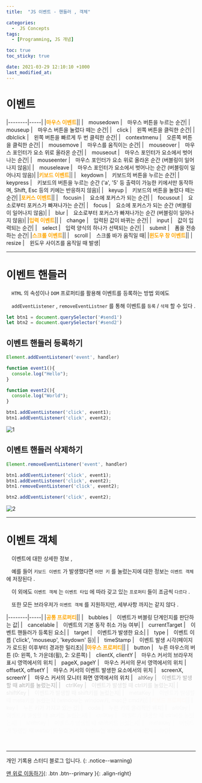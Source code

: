 ```yaml
---
title:  "JS 이벤트 - 핸들러 , 객체" 

categories:
  -  JS Concepts
tags:
  - [Programming, JS 개념]

toc: true
toc_sticky: true

date: 2021-03-29 12:10:10 +1000
last_modified_at: 
---
```


# 이벤트

|--------|-----|
|<b style="color:orange">마우스 이벤트</b>||
|　mousedown		|　마우스 버튼을 누르는 순간|
|　mouseup			|　마우스 버튼을 눌렀다 떼는 순간|
|　click			|　왼쪽 버튼을 클릭한 순간|
|　dblclick			|　왼쪽 버튼을 빠르게 두 번 클릭한 순간|
|　contextmenu		|　오른쪽 버튼을 클릭한 순간|
|　mousemove		|　마우스를 움직이는 순간|
|　mouseover		|　마우스 포인터가 요소 위로 올라온 순간|
|　mouseout			|　마우스 포인터가 요소에서 벗어나는 순간|
|　mouseenter		|　마우스 포인터가 요소 위로 올라온 순간 (버블링이 일어나지 않음)|
|　mouseleave		|　마우스 포인터가 요소에서 벗어나는 순간 (버블링이 일어나지 않음)|
|<b style="color:orange">키보드 이벤트</b>||
|　keydown			|　키보드의 버튼을 누르는 순간|
|　keypress			|　키보드의 버튼을 누르는 순간 ('a', '5' 등 출력이 가능한 키에서만 동작하며, Shift, Esc 등의 키에는 반응하지 않음)|
|　keyup			|　키보드의 버튼을 눌렀다 떼는 순간|
|<b style="color:orange">포커스 이벤트</b>||
|　focusin			|　요소에 포커스가 되는 순간|
|　focusout			|　요소로부터 포커스가 빠져나가는 순간|
|　focus			|　요소에 포커스가 되는 순간 (버블링이 일어나지 않음)|
|　blur				|　요소로부터 포커스가 빠져나가는 순간 (버블링이 일어나지 않음)|
|<b style="color:orange">입력 이벤트</b>||
|　change			|　입력된 값이 바뀌는 순간|
|　input			|　값이 입력되는 순간|
|　select			|　입력 양식의 하나가 선택되는 순간|
|　submit			|　폼을 전송하는 순간|
|<b style="color:orange">스크롤 이벤트</b>||
|　scroll			|　스크롤 바가 움직일 때|
|<b style="color:orange">윈도우 창 이벤트</b>||
|　resize			|　윈도우 사이즈를 움직일 때 발생|

***

# 이벤트 핸들러

　`HTML` 의 속성이나 `DOM` 프로퍼티를 활용해 이벤트를 등록하는 방법 외에도

　`addEventListener` , `removeEventListner` 를 통해 이벤트를 `등록` / `삭제` 할 수 있다 .
```js
let btn1 = document.querySelector('#send1')
let btn2 = document.querySelector('#send2')
```

## 이벤트 핸들러 등록하기

```js
Element.addEventListener('event', handler)
```
```js
function event1(){
  console.log("Hello");
}

function event2(){
  console.log("World");
}

btn1.addEventListener('click', event1);
btn1.addEventListener('click', event2);
```
![1](https://user-images.githubusercontent.com/50429028/112787582-cc78e780-9093-11eb-9126-146c783bc634.gif)

## 이벤트 핸들러 삭제하기

```js
Element.removeEventListener('event', handler)
```
```js
btn1.addEventListener('click', event1);
btn1.addEventListener('click', event2);
btn1.removeEventListener('click', event2);

btn2.addEventListener('click', event2);
```
![2](https://user-images.githubusercontent.com/50429028/112787798-5923a580-9094-11eb-9cc8-fef75405a594.gif)

***

# 이벤트 객체

　이벤트에 대한 상세한 정보 , 

　예를 들어 `키보드 이벤트` 가 발생했다면 `어떤 키` 를 눌렀는지에 대한 정보는 `이벤트 객체` 에 저장된다 .

　이 외에도 `이벤트 객체` 는 `이벤트 타입` 에 따라 갖고 있는 `프로퍼티` 들이 조금씩 `다르다` .

　또한 모든 브라우저가 `이벤트 객체` 를 지원하지만, 세부사항 까지는 같지 않다 .

|--------|-----|
|<b style="color:orange">공통 프로퍼티</b>||
|　bubbles				|　이벤트가 버블링 단계인지를 판단하는 값|
|　cancelable			|　이벤트의 기본 동작 	취소 가능 여부|
|　currentTarget		|　이벤트 핸들러가 등록된 요소|
|　target				|　이벤트가 발생한 요소|
|　type					|　이벤트 이름 ('click', 'mouseup', 'keydown' 등)|
|　timeStamp			|　이벤트 발생 시각(페이지가 로드된 이후부터 경과한 밀리초)|
|<b style="color:orange">마우스 프로퍼티</b>||
|　button				|　누른 마우스의 버튼 (0: 왼쪽, 1: 가운데(휠), 2: 오른쪽)
|　clientX, clientY		|　마우스 커서의 브라우저 표시 영역에서의 위치
|　pageX, pageY			|　마우스 커서의 문서 영역에서의 위치
|　offsetX, offsetY		|　마우스 커서의 이벤트 발생한 요소에서의 위치
|　screenX, screenY		|　마우스 커서의 모니터 화면 영역에서의 위치
|　<span style="opacity:0.6">altKey					|　<span style="opacity:0.6">이벤트가 발생할 때 alt키를 눌렀는지|
|　<span style="opacity:0.6">ctrlKey				|　<span style="opacity:0.6">이벤트가 발생할 때 ctrl키를 눌렀는지|
|　<span style="opacity:0.6">shiftKey				|　<span style="opacity:0.6">이벤트가 발생할 때 shift키를 눌렀는지|
|　<span style="opacity:0.6">metaKey				|　<span style="opacity:0.6">이벤트가 발생할 때 meta키를 눌렀는지 (window는 window키, mac은 cmd키)|
|<b style="color:orange">키보드 프로퍼티</b>||
|　key					|　누른 키가 가지고 있는 값|
|　code					|　누른 키의 물리적인 위치|
|　<span style="opacity:0.6">altKey					|　<span style="opacity:0.6">이벤트가 발생할 때 alt키를 눌렀는지|
|　<span style="opacity:0.6">ctrlKey				|　<span style="opacity:0.6">이벤트가 발생할 때 ctrl키를 눌렀는지|
|　<span style="opacity:0.6">shiftKey				|　<span style="opacity:0.6">이벤트가 발생할 때 shift키를 눌렀는지|
|　<span style="opacity:0.6">metaKey				|　<span style="opacity:0.6">이벤트가 발생할 때 meta키를 눌렀는지 (window는 window키, mac은 cmd키)|

<br>

***

개인 기록용 스터디 블로그 입니다.
{: .notice--warning}

[맨 위로 이동하기](#){: .btn .btn--primary }{: .align-right}